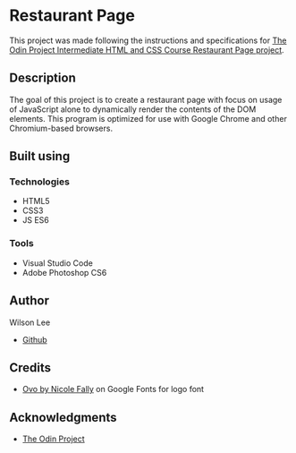 # Restaurant Page

This project was made following the instructions and specifications for [The Odin Project Intermediate HTML and CSS Course Restaurant Page project](https://www.theodinproject.com/lessons/node-path-javascript-restaurant-page).

## Description

The goal of this project is to create a restaurant page with focus on usage of JavaScript alone to dynamically render the contents of the DOM elements. This program is optimized for use with Google Chrome and other Chromium-based browsers.

## Built using

### Technologies

- HTML5
- CSS3
- JS ES6

### Tools

- Visual Studio Code
- Adobe Photoshop CS6

## Author

Wilson Lee
- [Github](https://github.com/estercade/)

## Credits
- [Ovo by Nicole Fally](https://fonts.google.com/specimen/Ovo) on Google Fonts for logo font

## Acknowledgments

* [The Odin Project](https://www.theodinproject.com/)